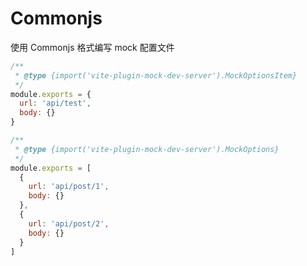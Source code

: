 # Commonjs

使用 Commonjs 格式编写 mock 配置文件

``` js
/**
 * @type {import('vite-plugin-mock-dev-server').MockOptionsItem}
 */
module.exports = {
  url: 'api/test',
  body: {}
}
```

``` js
/**
 * @type {import('vite-plugin-mock-dev-server').MockOptions}
 */
module.exports = [
  {
    url: 'api/post/1',
    body: {}
  },
  {
    url: 'api/post/2',
    body: {}
  }
]
```

